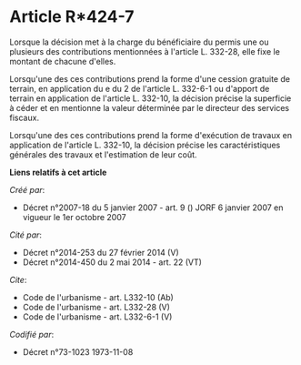 # Article R*424-7

Lorsque la décision met à la charge du bénéficiaire du permis une ou plusieurs des contributions mentionnées à l'article L.
332-28, elle fixe le montant de chacune d'elles. 

Lorsqu'une des ces contributions prend la forme d'une cession gratuite de terrain, en application du e du 2 de l'article L.
332-6-1 ou d'apport de terrain en application de l'article L. 332-10, la décision précise la superficie à céder et en
mentionne la valeur déterminée par le directeur des services fiscaux. 

Lorsqu'une des ces contributions prend la forme d'exécution de travaux en application de l'article L. 332-10, la décision
précise les caractéristiques générales des travaux et l'estimation de leur coût.

**Liens relatifs à cet article**

_Créé par_:

  - Décret n°2007-18 du 5 janvier 2007 - art. 9 () JORF 6 janvier 2007 en vigueur le 1er octobre 2007

_Cité par_:

  - Décret n°2014-253 du 27 février 2014 (V)
  - Décret n°2014-450 du 2 mai 2014 - art. 22 (VT)

_Cite_:

  - Code de l'urbanisme - art. L332-10 (Ab)
  - Code de l'urbanisme - art. L332-28 (V)
  - Code de l'urbanisme - art. L332-6-1 (V)

_Codifié par_:

  - Décret n°73-1023 1973-11-08
